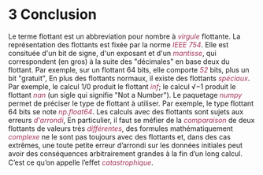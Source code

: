 # 3 Conclusion

Le terme flottant est un abbreviation pour nombre à <i style="color: #A23456">virgule</i> flottante. 
La représentation des flottants est fixée par la norme <i style="color: #A23456">IEEE 754</i>. 
Elle est consituée d'un bit de signe, d'un exposant et d'un <i style="color: #A23456">mantisse</i>, 
qui correspondent (en gros) à la suite des "décimales" en base deux du flottant.
Par exemple, sur un flottant 64 bits, elle comporte <i style="color: #A23456">52</i> bits, plus un bit
"gratuit", En plus des flottants normaux, il existe des flottants <i style="color: #A23456">spéciaux</i>.
 Par exemple, le calcul 1/0 produit le flottant <i style="color: #A23456">inf</i>;
le calcul √−1 produit le flottant <i style="color: #A23456">nan</i> (un sigle qui signifie "Not a Number").
Le paquetage <i style="color: #A23456">numpy</i> permet de préciser le type de flottant à utiliser.
Par exemple, le type flottant 64 bits se note <i style="color: #A23456">np.float64</i>.
Les calculs avec des flottants sont sujets aux erreurs <i style="color: #A23456">d'arrondi</i>, 
En particulier, il faut se méfier de la <i style="color: #A23456">comparaison</i> de deux flottants
de valeurs très <i style="color: #A23456">différentes</i>, des formules mathématiquement 
<i style="color: #A23456">complexe</i> ne le sont pas toujours avec des flottants et, dans
des cas extrêmes, une toute petite erreur d’arrondi sur les données initiales peut avoir des conséquences
arbitrairement grandes à la fin d’un long calcul. C’est ce qu’on appelle l’eﬀet 
<i style="color: #A23456">catastrophique</i>.